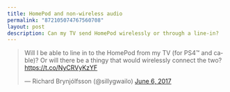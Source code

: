 ```yaml
---
title: HomePod and non-wireless audio
permalink: "872105074767560708"
layout: post
description: Can my TV send HomePod wirelessly or through a line-in?
---
```


<blockquote class="twitter-tweet" data-lang="en"><p lang="en" dir="ltr">Will I be able to line in to the HomePod from my TV (for PS4™ and cable)? Or will there be a thingy that would wirelessly connect the two? <a href="https://t.co/NyCRVyKzYF">https://t.co/NyCRVyKzYF</a></p>&mdash; Richard Brynjólfsson (@sillygwailo) <a href="https://twitter.com/sillygwailo/status/872105074767560708">June 6, 2017</a></blockquote>
<script async src="//platform.twitter.com/widgets.js" charset="utf-8"></script>